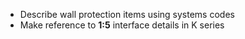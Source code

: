 - Describe wall protection items using systems codes
- Make reference to **1:5** interface details in K series